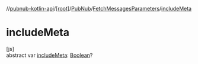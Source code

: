 //[pubnub-kotlin-api](../../../../index.md)/[[root]](../../index.md)/[PubNub](../index.md)/[FetchMessagesParameters](index.md)/[includeMeta](include-meta.md)

# includeMeta

[js]\
abstract var [includeMeta](include-meta.md): [Boolean](https://kotlinlang.org/api/core/kotlin-stdlib/kotlin/-boolean/index.html)?
